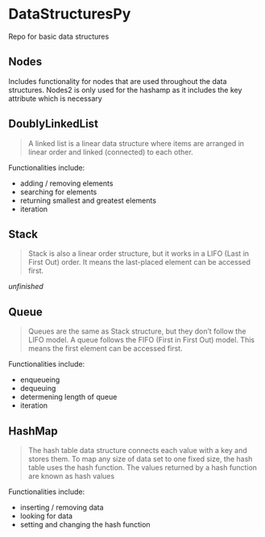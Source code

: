# DataStructuresPy
Repo for basic data structures

## Nodes
Includes functionality for nodes that are used throughout the data structures. Nodes2 is only used for the hashamp as it includes the key attribute which is necessary

## DoublyLinkedList
> A linked list is a linear data structure where items are arranged in linear order and linked (connected) to each other.

Functionalities include:
- adding / removing elements
- searching for elements
- returning smallest and greatest elements
- iteration

## Stack
> Stack is also a linear order structure, but it works in a LIFO (Last in First Out) order. It means the last-placed element can be accessed first.

_unfinished_


## Queue
> Queues are the same as Stack structure, but they don’t follow the LIFO model. A queue follows the FIFO (First in First Out) model. This means the first element can be accessed first.

Functionalities include:
- enqueueing
- dequeuing
- determening length of queue
- iteration

## HashMap
> The hash table data structure connects each value with a key and stores them. To map any size of data set to one fixed size, the hash table uses the hash function. The values returned by a hash function are known as hash values

Functionalities include:
- inserting / removing data
- looking for data
- setting and changing the hash function
